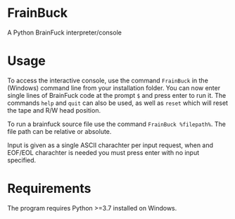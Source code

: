 # FrainBuck
 A Python BrainFuck interpreter/console

Usage
===========

To access the interactive console, use the command ```FrainBuck``` in the (Windows) command line 
from your installation folder. You can now enter single lines of BrainFuck code at the prompt ```$``` and press 
enter to run it. The commands ```help``` and ```quit``` can also be used, as well as ```reset``` which 
will reset the tape and R/W head position.

To run a brainfuck source file use the command ```FrainBuck %filepath%```. The file path can be 
relative or absolute.

Input is given as a single ASCII charachter per input request, when and EOF/EOL charachter is needed
you must press enter with no input specified.

Requirements
===============
The program requires Python >=3.7 installed on Windows.